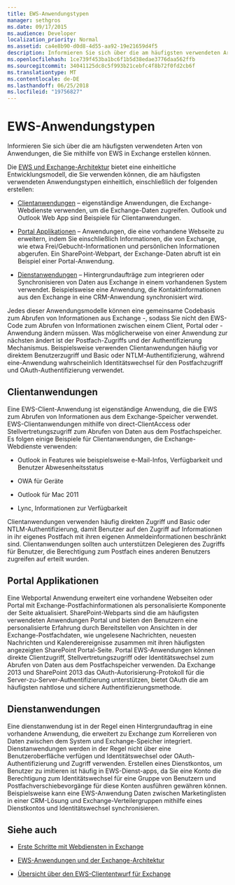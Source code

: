 ```yaml
---
title: EWS-Anwendungstypen
manager: sethgros
ms.date: 09/17/2015
ms.audience: Developer
localization_priority: Normal
ms.assetid: ca4e8b90-d0d8-4d55-aa92-19e21659d4f5
description: Informieren Sie sich über die am häufigsten verwendeten Arten von Anwendungen, die Sie mithilfe von EWS in Exchange erstellen können.
ms.openlocfilehash: 1ce739f453ba1bc6f1b5d38edae3776daa562ffb
ms.sourcegitcommit: 34041125dc8c5f993b21cebfc4f8b72f0fd2cb6f
ms.translationtype: MT
ms.contentlocale: de-DE
ms.lasthandoff: 06/25/2018
ms.locfileid: "19756827"
---
```

# <a name="ews-application-types"></a>EWS-Anwendungstypen

Informieren Sie sich über die am häufigsten verwendeten Arten von Anwendungen, die Sie mithilfe von EWS in Exchange erstellen können.
  
Die [EWS und Exchange-Architektur](ews-applications-and-the-exchange-architecture.md) bietet eine einheitliche Entwicklungsmodell, die Sie verwenden können, die am häufigsten verwendeten Anwendungstypen einheitlich, einschließlich der folgenden erstellen: 
  
- [Clientanwendungen](#bk_clientapps) – eigenständige Anwendungen, die Exchange-Webdienste verwenden, um die Exchange-Daten zugreifen. Outlook und Outlook Web App sind Beispiele für Clientanwendungen. 
    
- [Portal Applikationen](#bk_portalapps) – Anwendungen, die eine vorhandene Webseite zu erweitern, indem Sie einschließlich Informationen, die von Exchange, wie etwa Frei/Gebucht-Informationen und persönlichen Informationen abgerufen. Ein SharePoint-Webpart, der Exchange-Daten abruft ist ein Beispiel einer Portal-Anwendung. 
    
- [Dienstanwendungen](#bk_serviceapps) – Hintergrundaufträge zum integrieren oder Synchronisieren von Daten aus Exchange in einem vorhandenen System verwendet. Beispielsweise eine Anwendung, die Kontaktinformationen aus den Exchange in eine CRM-Anwendung synchronisiert wird. 
    
Jedes dieser Anwendungsmodelle können eine gemeinsame Codebasis zum Abrufen von Informationen aus Exchange -, sodass Sie nicht den EWS-Code zum Abrufen von Informationen zwischen einem Client, Portal oder -Anwendung ändern müssen. Was möglicherweise von einer Anwendung zur nächsten ändert ist der Postfach-Zugriffs und der Authentifizierung Mechanismus. Beispielsweise verwenden Clientanwendungen häufig vor direktem Benutzerzugriff und Basic oder NTLM-Authentifizierung, während eine-Anwendung wahrscheinlich Identitätswechsel für den Postfachzugriff und OAuth-Authentifizierung verwendet.
  
## <a name="client-applications"></a>Clientanwendungen
<a name="bk_clientapps"> </a>

Eine EWS-Client-Anwendung ist eigenständige Anwendung, die die EWS zum Abrufen von Informationen aus dem Exchange-Speicher verwendet. EWS-Clientanwendungen mithilfe von direct-ClientAccess oder Stellvertretungszugriff zum Abrufen von Daten aus dem Postfachspeicher. Es folgen einige Beispiele für Clientanwendungen, die Exchange-Webdienste verwenden:
  
- Outlook in Features wie beispielsweise e-Mail-Infos, Verfügbarkeit und Benutzer Abwesenheitsstatus
    
- OWA für Geräte
    
- Outlook für Mac 2011
    
- Lync, Informationen zur Verfügbarkeit
    
Clientanwendungen verwenden häufig direkten Zugriff und Basic oder NTLM-Authentifizierung, damit Benutzer auf den Zugriff auf Informationen in ihr eigenes Postfach mit ihren eigenen Anmeldeinformationen beschränkt sind. Clientanwendungen sollten auch unterstützen Delegieren des Zugriffs für Benutzer, die Berechtigung zum Postfach eines anderen Benutzers zugreifen auf erteilt wurden.
  
## <a name="portal-applications"></a>Portal Applikationen
<a name="bk_portalapps"> </a>

Eine Webportal Anwendung erweitert eine vorhandene Webseiten oder Portal mit Exchange-Postfachinformationen als personalisierte Komponente der Seite aktualisiert. SharePoint-Webparts sind die am häufigsten verwendeten Anwendungen Portal und bieten den Benutzern eine personalisierte Erfahrung durch Bereitstellen von Ansichten in der Exchange-Postfachdaten, wie ungelesene Nachrichten, neuesten Nachrichten und Kalenderereignisse zusammen mit ihren häufigsten angezeigten SharePoint Portal-Seite. Portal EWS-Anwendungen können direkte Clientzugriff, Stellvertretungszugriff oder Identitätswechsel zum Abrufen von Daten aus dem Postfachspeicher verwenden. Da Exchange 2013 und SharePoint 2013 das OAuth-Autorisierung-Protokoll für die Server-zu-Server-Authentifizierung unterstützen, bietet OAuth die am häufigsten nahtlose und sichere Authentifizierungsmethode.
  
## <a name="service-applications"></a>Dienstanwendungen
<a name="bk_serviceapps"> </a>

Eine dienstanwendung ist in der Regel einen Hintergrundauftrag in eine vorhandene Anwendung, die erweitert zu Exchange zum Korrelieren von Daten zwischen dem System und Exchange-Speicher integriert. Dienstanwendungen werden in der Regel nicht über eine Benutzeroberfläche verfügen und Identitätswechsel oder OAuth-Authentifizierung und Zugriff verwenden. Erstellen eines Dienstkontos, um Benutzer zu imitieren ist häufig in EWS-Dienst-apps, da Sie eine Konto die Berechtigung zum Identitätswechsel für eine Gruppe von Benutzern und Postfachverschiebevorgänge für diese Konten ausführen gewähren können. Beispielsweise kann eine EWS-Anwendung Daten zwischen Marketinglisten in einer CRM-Lösung und Exchange-Verteilergruppen mithilfe eines Dienstkontos und Identitätswechsel synchronisieren.
  
## <a name="see-also"></a>Siehe auch


- [Erste Schritte mit Webdiensten in Exchange](start-using-web-services-in-exchange.md)
    
- [EWS-Anwendungen und der Exchange-Architektur](ews-applications-and-the-exchange-architecture.md)
    
- [Übersicht über den EWS-Cliententwurf für Exchange](ews-client-design-overview-for-exchange.md)
    

